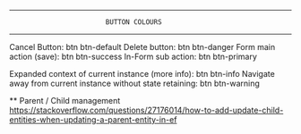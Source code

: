 ﻿*********************************************************************************
							BUTTON COLOURS
*********************************************************************************

Cancel Button:						btn btn-default
Delete button: 						btn btn-danger
Form main action (save):			btn btn-success
In-Form sub action: 				btn btn-primary

Expanded context of current instance (more info):				btn btn-info
Navigate away from current instance without state retaining:	btn btn-warning




** Parent / Child management
https://stackoverflow.com/questions/27176014/how-to-add-update-child-entities-when-updating-a-parent-entity-in-ef

